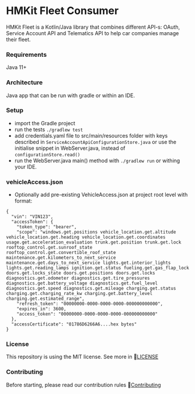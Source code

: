 # HMKit Fleet Consumer

HMKit Fleet is a Kotlin/Java library that combines different API-s: OAuth, Service Account API and
Telematics API to help car companies manage their fleet.

### Requirements

Java 11+

### Architecture

Java app that can be run with gradle or within an IDE.

### Setup

* import the Gradle project
* run the tests `./gradlew test`
* add credentials.yaml file to src/main/resources folder with keys described
  in `ServiceAccountApiConfigurationStore.java` or use the initialise snippet in WebServer.java, instead
  of `configurationStore.read()`
* run the WebServer.java main() method with `./gradlew run` or withing your IDE.

### vehicleAccess.json

* Optionally add pre-existing VehicleAccess.json at project root level with format:
```
{
  "vin": "VIN123",
  "accessToken": {
    "token_type": "bearer",
    "scope": "windows.get.positions vehicle_location.get.altitude vehicle_location.get.heading vehicle_location.get.coordinates usage.get.acceleration_evaluation trunk.get.position trunk.get.lock rooftop_control.get.sunroof_state rooftop_control.get.convertible_roof_state maintenance.get.kilometers_to_next_service maintenance.get.days_to_next_service lights.get.interior_lights lights.get.reading_lamps ignition.get.status fueling.get.gas_flap_lock doors.get.locks_state doors.get.positions doors.get.locks diagnostics.get.odometer diagnostics.get.tire_pressures diagnostics.get.battery_voltage diagnostics.get.fuel_level diagnostics.get.speed diagnostics.get.mileage charging.get.status charging.get.charging_rate_kw charging.get.battery_level charging.get.estimated_range",
    "refresh_token": "00000000-0000-0000-0000-000000000000",
    "expires_in": 3600,
    "access_token": "00000000-0000-0000-0000-000000000000"
  },
  "accessCertificate": "01786D6266A6....hex bytes"
}

```

### License

This repository is using the MIT license. See more in 📘[LICENSE](LICENSE)

### Contributing

Before starting, please read our contribution rules 📘[Contributing](CONTRIBUTING.md)